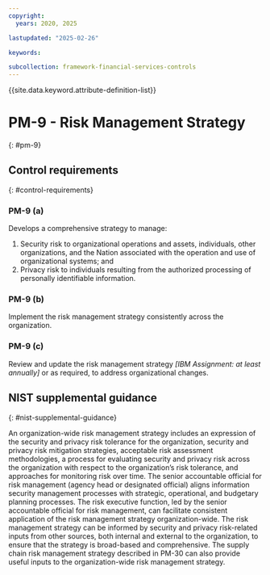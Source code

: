 ```yaml
---
copyright:
  years: 2020, 2025

lastupdated: "2025-02-26"

keywords:

subcollection: framework-financial-services-controls
---
```


{{site.data.keyword.attribute-definition-list}}

# PM-9 - Risk Management Strategy
{: #pm-9}

## Control requirements
{: #control-requirements}



### PM-9 (a)


Develops a comprehensive strategy to manage:
1. Security risk to organizational operations and assets, individuals, other organizations, and the Nation associated with the operation and use of organizational systems; and
2. Privacy risk to individuals resulting from the authorized processing of personally identifiable information.


### PM-9 (b)


Implement the risk management strategy consistently across the organization.


### PM-9 (c)


Review and update the risk management strategy _[IBM Assignment: at least annually]_ or as required, to address organizational changes.












## NIST supplemental guidance
{: #nist-supplemental-guidance}

An organization-wide risk management strategy includes an expression of the security and privacy risk tolerance for the organization, security and privacy risk mitigation strategies, acceptable risk assessment methodologies, a process for evaluating security and privacy risk across the organization with respect to the organization’s risk tolerance, and approaches for monitoring risk over time. The senior accountable official for risk management (agency head or designated official) aligns information security management processes with strategic, operational, and budgetary planning processes. The risk executive function, led by the senior accountable official for risk management, can facilitate consistent application of the risk management strategy organization-wide. The risk management strategy can be informed by security and privacy risk-related inputs from other sources, both internal and external to the organization, to ensure that the strategy is broad-based and comprehensive. The supply chain risk management strategy described in PM-30 can also provide useful inputs to the organization-wide risk management strategy.

